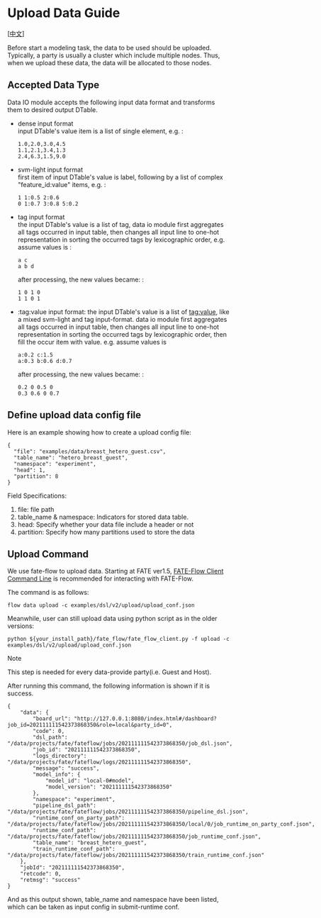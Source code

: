 # Upload Data Guide

[[中文](upload_data_guide.zh.md)]

Before start a modeling task, the data to be used should be uploaded.
Typically, a party is usually a cluster which include multiple nodes.
Thus, when we upload these data, the data will be allocated to those
nodes.

## Accepted Data Type

Data IO module accepts the following input data format and transforms
them to desired output DTable.

  - dense input format  
    input DTable's value item is a list of single element, e.g. :
    
        1.0,2.0,3.0,4.5
        1.1,2.1,3.4,1.3
        2.4,6.3,1.5,9.0

  - svm-light input format  
    first item of input DTable's value is label, following by a list of
    complex "feature\_id:value" items, e.g. :
    
        1 1:0.5 2:0.6
        0 1:0.7 3:0.8 5:0.2

  - tag input format  
    the input DTable's value is a list of tag, data io module first
    aggregates all tags occurred in input table, then changes all input
    line to one-hot representation in sorting the occurred tags by
    lexicographic order, e.g. assume values is :
    
        a c
        a b d
    
    after processing, the new values became: :
    
        1 0 1 0
        1 1 0 1

<!-- end list -->

  - :tag:value input format: the input DTable's value is a list of
    <tag:value>, like a mixed svm-light and tag input-format. data io
    module first aggregates all tags occurred in input table, then
    changes all input line to one-hot representation in sorting the
    occurred tags by lexicographic order, then fill the occur item with
    value. e.g. assume values is
    
        a:0.2 c:1.5
        a:0.3 b:0.6 d:0.7
    
    after processing, the new values became: :
    
        0.2 0 0.5 0
        0.3 0.6 0 0.7

## Define upload data config file

Here is an example showing how to create a upload config file:

``` sourceCode json
{
  "file": "examples/data/breast_hetero_guest.csv",
  "table_name": "hetero_breast_guest",
  "namespace": "experiment",
  "head": 1,
  "partition": 8
}
```

Field Specifications:

1.  file: file path
2.  table\_name & namespace: Indicators for stored data table.
3.  head: Specify whether your data file include a header or not
4.  partition: Specify how many partitions used to store the data

## Upload Command

We use fate-flow to upload data. Starting at FATE ver1.5, [FATE-Flow
Client Command Line](../../api/fate_client/flow_client.md) is
recommended for interacting with FATE-Flow.

The command is as follows:

``` sourceCode bash
flow data upload -c examples/dsl/v2/upload/upload_conf.json
```

Meanwhile, user can still upload data using python script as in the
older
versions:

``` sourceCode bash
python ${your_install_path}/fate_flow/fate_flow_client.py -f upload -c examples/dsl/v2/upload/upload_conf.json
```

<div class="note">

<div class="admonition-title">

Note

</div>

This step is needed for every data-provide party(i.e. Guest and Host).

</div>

After running this command, the following information is shown if it is
success.

``` sourceCode json
{
    "data": {
        "board_url": "http://127.0.0.1:8080/index.html#/dashboard?job_id=202111111542373868350&role=local&party_id=0",
        "code": 0,
        "dsl_path": "/data/projects/fate/fateflow/jobs/202111111542373868350/job_dsl.json",
        "job_id": "202111111542373868350",
        "logs_directory": "/data/projects/fate/fateflow/logs/202111111542373868350",
        "message": "success",
        "model_info": {
            "model_id": "local-0#model",
            "model_version": "202111111542373868350"
        },
        "namespace": "experiment",
        "pipeline_dsl_path": "/data/projects/fate/fateflow/jobs/202111111542373868350/pipeline_dsl.json",
        "runtime_conf_on_party_path": "/data/projects/fate/fateflow/jobs/202111111542373868350/local/0/job_runtime_on_party_conf.json",
        "runtime_conf_path": "/data/projects/fate/fateflow/jobs/202111111542373868350/job_runtime_conf.json",
        "table_name": "breast_hetero_guest",
        "train_runtime_conf_path": "/data/projects/fate/fateflow/jobs/202111111542373868350/train_runtime_conf.json"
    },
    "jobId": "202111111542373868350",
    "retcode": 0,
    "retmsg": "success"
}
```

And as this output shown, table\_name and namespace have been listed,
which can be taken as input config in submit-runtime conf.
